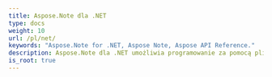 ```yaml
---
title: Aspose.Note dla .NET
type: docs
weight: 10
url: /pl/net/
keywords: "Aspose.Note for .NET, Aspose Note, Aspose API Reference."
description: Aspose.Note dla .NET umożliwia programowanie za pomocą plików Microsoft OneNote bez automatyzacji Microsoft Office.
is_root: true
---
```

